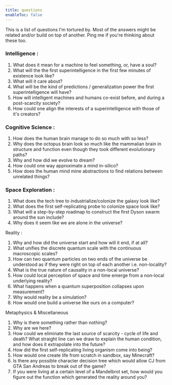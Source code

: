```yaml
---
title: questions
enableToc: false
---
```


This is a list of questions I'm tortured by. Most of the answers might be related and/or build on top of another. Ping me if you're thinking about these too.

### Intelligence : 

1. What does it mean for a machine to feel something, or, have a soul?
2. What will the the first superintelligence in the first few minutes of existence look like? 
3. What will it care about? 
4. What will be the kind of predictions / generalization power the first superintelligence will have?
4. How will intelligent machines and humans co-exist before, and during a post-scarcity society?
5. How could one align the interests of a superintelligence with those of it's creators?

### Cognitive Science : 

1. How does the human brain manage to do so much with so less?
2. Why does the octopus brain look so much like the mammalian brain in structure and function even though they took different evolutionary paths?
3. Why and how did we evolve to dream?
4. How could one way approximate a mind in-silico?
5. How does the human mind mine abstractions to find relations between unrelated things?

### Space Exploration : 

1. What does the tech tree to industrialize/colonize the galaxy look like?
2. What does the first self-replicating probe to colonize space look like?
3. What will a step-by-step roadmap to construct the first Dyson swarm around the sun include?
4. Why does it seem like we are alone in the universe?

Reality : 

1. Why and how did the universe start and how will it end, if at all?
2. What unifies the discrete quantum scale with the continuous macroscopic scales?
3. How can two quantum particles on two ends of the universe be understood as if they were right on top of each another i.e. non-locality?
4. What is the true nature of causality in a non-local universe?
5. How could local perception of space and time emerge from a non-local underlying reality?
6. What happens when a quantum superposition collapses upon measurement? 
7. Why would reality be a simulation?
8. How would one build a universe like ours on a computer?

Metaphysics & Miscellaneous
1. Why is there something rather than nothing?
2. Why are we here?
3. How could we eliminate the last source of scarcity - cycle of life and death?
What straight line can we draw to explain the human condition, and how does it extrapolate into the future?
4. How did the first self-replicating living organism come into being? 
5. How would one create life from scratch in sandbox, say Minecraft?
6. Is there any possible character decision tree which would allow CJ from GTA San Andreas to break out of the game?
7. If you were living at a certain level of a Mandelbrot set, how would you figure out the function which generated the reality around you?


 


